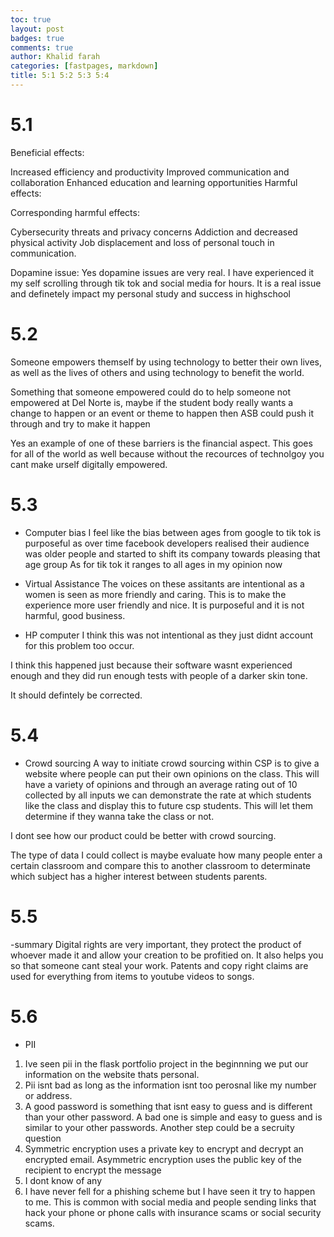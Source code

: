 ```yaml
---
toc: true
layout: post
badges: true
comments: true
author: Khalid farah
categories: [fastpages, markdown]
title: 5:1 5:2 5:3 5:4
---
```


# 5.1 
Beneficial effects:

Increased efficiency and productivity
Improved communication and collaboration
Enhanced education and learning opportunities
Harmful effects:

Corresponding harmful effects:

Cybersecurity threats and privacy concerns
Addiction and decreased physical activity
Job displacement and loss of personal touch in communication.

Dopamine issue:
Yes dopamine issues are very real. I have experienced it my self scrolling through tik tok and social media for hours. It is a real issue and definetely impact my personal study and success in highschool

# 5.2
Someone empowers themself by using technology to better their own lives, as well as the lives of others and using technology to benefit the world.

Something that someone empowered could do to help someone not empowered at Del Norte is, maybe if the student body really wants a change to happen or an event or theme to happen then ASB could push it through and try to make it happen

Yes an example of one of these barriers is the financial aspect. This goes for all of the world as well because without the recources of technolgoy you cant make urself digitally empowered.

# 5.3 
- Computer bias 
I feel like the bias between ages from google to tik tok is purposeful as over time facebook developers realised their audience was older people and started to shift its company towards pleasing that age group
As for tik tok it ranges to all ages in my opinion now
- Virtual Assistance
The voices on these assitants are intentional as a women is seen as more friendly and caring. This is to make the experience more user friendly and nice. It is purposeful and it is not harmful, good business.

- HP computer
I think this was not intentional as they just didnt account for this problem too occur.

I think this happened just because their software wasnt experienced enough and they did run enough tests with people of a darker skin tone.

It should defintely be corrected.


# 5.4 
- Crowd sourcing 
A way to initiate crowd sourcing within CSP is to give a website where people can put their own opinions on the class. This will have a variety of opinions and through an average rating out of 10 collected by all inputs we can demonstrate the rate at which students like the class and display this to future csp students. This will let them determine if they wanna take the class or not.

I dont see how our product could be better with crowd sourcing.

The type of data I could collect is maybe evaluate how many people enter a certain classroom and compare this to another classroom to determinate which subject has a higher interest between students parents.

# 5.5
-summary 
Digital rights are very important, they protect the product of whoever made it and allow your creation to be profitied on. It also helps you so that someone cant steal your work. Patents and copy right claims are used for everything from items to youtube videos to songs.

# 5.6
- PII
1. Ive seen pii in the flask portfolio project in the beginnning we put our information on the website thats personal.
2. Pii isnt bad as long as the information isnt too perosnal like my number or address.
3. A good password is something that isnt easy to guess and is different than your other password. A bad one is simple and easy to guess and is similar to your other passwords. Another step could be a secruity question
4. Symmetric encryption uses a private key to encrypt and decrypt an encrypted email. Asymmetric encryption uses the public key of the recipient to encrypt the message
5. I dont know of any 
6. I have never fell for a phishing scheme but I have seen it try to happen to me. This is common with social media and people sending links that hack your phone or phone calls with insurance scams or social security scams.
